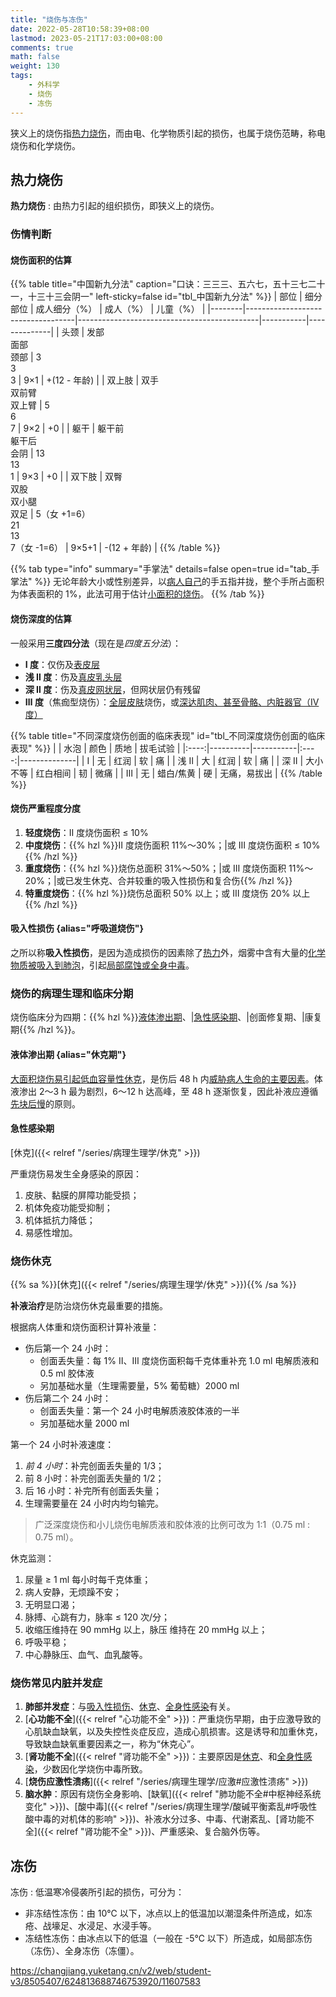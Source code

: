 ```yaml
---
title: "烧伤与冻伤"
date: 2022-05-28T10:58:39+08:00
lastmod: 2023-05-21T17:03:00+08:00
comments: true
math: false
weight: 130
tags:
    - 外科学
    - 烧伤
    - 冻伤
---
```


狭义上的烧伤指[热力烧伤](#热力烧伤)，而由电、化学物质引起的损伤，也属于烧伤范畴，称电烧伤和化学烧伤。

<!--more-->

## 热力烧伤

**热力烧伤**
: 由热力引起的组织损伤，即狭义上的烧伤。

### 伤情判断

#### 烧伤面积的估算

{{% table title="中国新九分法" caption="口诀：三三三、五六七，五十三七二十一，十三十三会阴一" left-sticky=false id="tbl_中国新九分法"  %}}
| 部位   | 细分部位                          | 成人细分（%）                               | 成人（%） | 儿童（%）    |
|--------|-----------------------------------|---------------------------------------------|-----------|--------------|
| 头颈   | 发部<br/>面部<br/>颈部            | 3<br/>3<br/>3                               | 9×1       | +(12 - 年龄) |
| 双上肢 | 双手<br/>双前臂<br/>双上臂        | 5<br/>6<br/>7                               | 9×2       | +0           |
| 躯干   | 躯干前<br/>躯干后<br/>会阴        | 13<br/>13<br/>1                             | 9×3       | +0           |
| 双下肢 | 双臀<br/>双股<br/>双小腿<br/>双足 | 5（女 +1=6）<br/>21<br/>13<br/>7（女 -1=6） | 9×5+1     | -(12 + 年龄) |
{{% /table %}}

{{% tab type="info" summary="手掌法" details=false open=true id="tab_手掌法" %}}
无论年龄大小或性别差异，以<ins>病人自己</ins>的手五指并拢，整个手所占面积为体表面积的 1%，此法可用于估计<ins>小面积的烧伤</ins>。
{{% /tab %}}

#### 烧伤深度的估算

一般采用**三度四分法**（现在是*四度五分法*）：

- **Ⅰ 度**：仅伤及<ins>表皮层</ins>
- **浅 Ⅱ 度**：伤及<ins>真皮乳头层</ins>
- **深 Ⅱ 度**：伤及<ins>真皮网状层</ins>，但网状层仍有残留
- **Ⅲ 度**（焦痂型烧伤）：<ins>全层皮肤</ins>烧伤，或<ins>深达肌肉、甚至骨骼、内脏器官（Ⅳ 度）</ins>

{{% table title="不同深度烧伤创面的临床表现" id="tbl_不同深度烧伤创面的临床表现"  %}}
|      | 水泡     | 颜色      | 质地 | 拔毛试验     |
|:----:|----------|-----------|:----:|--------------|
|   Ⅰ  | 无       | 红润      |  软  | 痛           |
| 浅 Ⅱ | 大       | 红润      |  软  | 痛           |
| 深 Ⅱ | 大小不等 | 红白相间  |  韧  | 微痛         |
|   Ⅲ  | 无       | 蜡白/焦黄 |  硬  | 无痛，易拔出 |
{{% /table %}}

#### 烧伤严重程度分度

1. **轻度烧伤**：Ⅱ 度烧伤面积 ≤ 10%
2. **中度烧伤**：{{% hzl %}}Ⅱ 度烧伤面积 11%～30%；|或 Ⅲ 度烧伤面积 ≤ 10%{{% /hzl %}}
3. **重度烧伤**：{{% hzl %}}烧伤总面积 31%～50%；|或 Ⅲ 度烧伤面积 11%～20%；|或已发生休克、合并较重的吸入性损伤和复合伤{{% /hzl %}}
4. **特重度烧伤**：{{% hzl %}}烧伤总面积 50% 以上；或 Ⅲ 度烧伤 20% 以上{{% /hzl %}}

#### 吸入性损伤 {alias="呼吸道烧伤"}

之所以称**吸入性损伤**，是因为造成损伤的因素除了<ins>热力</ins>外，烟雾中含有大量的<ins>化学物质被吸入到肺泡</ins>，引起<ins>局部腐蚀或全身中毒</ins>。

### 烧伤的病理生理和临床分期

烧伤临床分为四期：{{% hzl %}}[液体渗出期](#液体渗出期)、|[急性感染期](#急性感染期)、|创面修复期、|康复期{{% /hzl %}}。

#### 液体渗出期 {alias="休克期"}

[大面积烧伤易引起低血容量性休克](#烧伤休克)，是伤后 48 h 内<ins>威胁病人生命的主要因素</ins>。体液渗出 2～3 h 最为剧烈，6～12 h 达高峰，至 48 h 逐渐恢复，因此补液应遵循<ins>先块后慢</ins>的原则。

#### 急性感染期

[休克]({{< relref "/series/病理生理学/休克" >}})

严重烧伤易发生全身感染的原因：

1. 皮肤、黏膜的屏障功能受损；
2. 机体免疫功能受抑制；
3. 机体抵抗力降低；
4. 易感性增加。

### 烧伤休克

{{% sa %}}[休克]({{< relref "/series/病理生理学/休克" >}}){{% /sa %}}

**补液治疗**是防治烧伤休克最重要的措施。

根据病人体重和烧伤面积计算补液量：

- 伤后第一个 24 小时：
    - 创面丢失量：每 1% Ⅱ、Ⅲ 度烧伤面积每千克体重补充 1.0 ml 电解质液和 0.5 ml 胶体液
    - 另加基础水量（生理需要量，5% 葡萄糖）2000 ml
- 伤后第二个 24 小时：
    - 创面丢失量：第一个 24 小时电解质液胶体液的一半
    - 另加基础水量 2000 ml

第一个 24 小时补液速度：

1. *前 4 小时*：补完创面丢失量的 1/3；
2. 前 8 小时：补完创面丢失量的 1/2；
3. 后 16 小时：补完所有创面丢失量；
4. 生理需要量在 24 小时内均匀输完。

> 广泛深度烧伤和小儿烧伤电解质液和胶体液的比例可改为 1:1（0.75 ml : 0.75 ml）。

休克监测：

1. 尿量 ≥ 1 ml 每小时每千克体重；
2. 病人安静，无烦躁不安；
3. 无明显口渴；
4. 脉搏、心跳有力，脉率 ≤ 120 次/分；
5. 收缩压维持在 90 mmHg 以上，脉压 维持在 20 mmHg 以上；
6. 呼吸平稳；
7. 中心静脉压、血气、血乳酸等。

### 烧伤常见内脏并发症

1. **肺部并发症**：与[吸入性损伤](#吸入性损伤)、[休克](#烧伤休克)、[全身性感染](#急性感染期)有关。
2. [**心功能不全**]({{< relref "心功能不全" >}})：严重烧伤早期，由于应激导致的心肌缺血缺氧，以及失控性炎症反应，造成心肌损害。这是诱导和加重休克，导致缺血缺氧重要因素之一，称为“休克心”。
3. [**肾功能不全**]({{< relref "肾功能不全" >}})：主要原因是[休克](#烧伤休克)、和[全身性感染](#急性感染期)，少数因化学烧伤中毒所致。
4. [**烧伤应激性溃疡**]({{< relref "/series/病理生理学/应激#应激性溃疡" >}})
5. **脑水肿**：原因有烧伤全身影响、[缺氧]({{< relref "肺功能不全#中枢神经系统变化" >}})、[酸中毒]({{< relref "/series/病理生理学/酸碱平衡紊乱#呼吸性酸中毒的对机体的影响" >}})、补液水分过多、中毒、代谢紊乱、[肾功能不全]({{< relref "肾功能不全" >}})、严重感染、复合脑外伤等。

## 冻伤

冻伤
: 低温寒冷侵袭所引起的损伤，可分为：

- 非冻结性冻伤：由 10℃ 以下，冰点以上的低温加以潮湿条件所造成，如冻疮、战壕足、水浸足、水浸手等。
- 冻结性冻伤：由冰点以下的低温（一般在 -5℃ 以下）所造成，如局部冻伤（冻伤）、全身冻伤（冻僵）。

https://changjiang.yuketang.cn/v2/web/student-v3/8505407/624813688746753920/11607583
